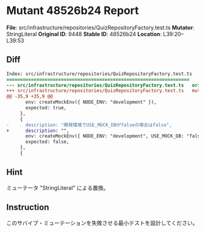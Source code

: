 # Mutant 48526b24 Report

**File**: src/infrastructure/repositories/QuizRepositoryFactory.test.ts
**Mutator**: StringLiteral
**Original ID**: 9448
**Stable ID**: 48526b24
**Location**: L39:20–L39:53

## Diff

```diff
Index: src/infrastructure/repositories/QuizRepositoryFactory.test.ts
===================================================================
--- src/infrastructure/repositories/QuizRepositoryFactory.test.ts	original
+++ src/infrastructure/repositories/QuizRepositoryFactory.test.ts	mutated #9448
@@ -35,9 +35,9 @@
       env: createMockEnv({ NODE_ENV: "development" }),
       expected: true,
     },
     {
-      description: "開発環境でUSE_MOCK_DBがfalseの場合はfalse",
+      description: "",
       env: createMockEnv({ NODE_ENV: "development", USE_MOCK_DB: "false" }),
       expected: false,
     },
     {
```

## Hint

ミューテータ "StringLiteral" による置換。

## Instruction

このサバイブ・ミューテーションを失敗させる最小テストを設計してください。
